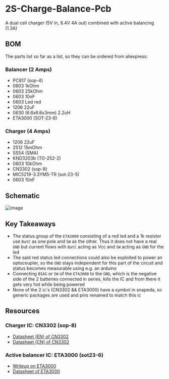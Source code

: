 # 2S-Charge-Balance-Pcb

A dual cell charger (5V in, 8.4V 4A out) combined with active balancing (1.3A)

## BOM

The parts list so far as a list, so they can be ordered from aliexpress:

### Balancer (2 Amps)

- PC817 (sop-4)
- 0603 1kOhm
- 0603 25kOhm
- 0603 10nF
- 0603 Led red
- 1206 22uF
- 0630 (6.6x6.6x3mm) 2.2uH
- ETA3000 (SOT-23-6)

### Charger (4 Amps)

- 1206 22uF
- 2512 15mOhm
- SS54 (SMA)
- KND3203b (TO-252-2)
- 0603 10kOhm
- CN3302 (sop-8)
- MIC5219-3.3YM5-TR (sot-23-5)
- 0603 10nF

## Schematic

![image](https://github.com/DoganM95/2S-Charge-Balance-Pcb/assets/38842553/f06351ed-6704-4dbe-b4db-51173ba3fcc0)

## Key Takeaways

- The status group of the `ETA3000` consisting of a red led and a 1k resistor use `BatC` as one pole and `SW` as the other. Thus it does not have a real `GND` but current flows with `BatC` acting as Vcc and `SW` acting as `GND` for the led
- The said red status led connections could also be exploited to power an optocoupler, so the `GND` stays independent for this part of the circuit and status becomes measurable using e.g. an arduino
- Connecting `BIAS` or `SW` of the `ETA3000` to the `GND`, which is the negative side of the 2 batteries connected in series, kills the IC and from there it gets very hot while being powered
- None of the 2 ic's (CN3302 && ETA3000) have a symbol in snapeda, so generic packages are used and pins renamed to match this ic

## Resources

### Charger IC: CN3302 (sop-8)

- [Datasheet (EN) of CN3302](https://github.com/DoganM95/2S-Charge-Balance-Pcb/files/13642784/CN3302.zh-CN.en.pdf)
- [Datasheet (CN) of CN3302](https://jlcpcb.com/partdetail/ShangHai_ConsonanceElec-CN3302/C559039)

### Active balancer IC: ETA3000 (sot23-6)
- [Writeup on ETA3000](https://www.beyondlogic.org/review-li-ion-lipo-lifepo4-lithium-battery-active-equalizer-balancer-energy-transfer-board/)
- [Datasheet of ETA3000](https://github.com/DoganM95/2S-Charge-Balance-Pcb/files/13648156/ETA3000-ETA.pdf)
